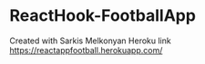# ReactHook-FootballApp
Created with Sarkis Melkonyan
Heroku link https://reactappfootball.herokuapp.com/
